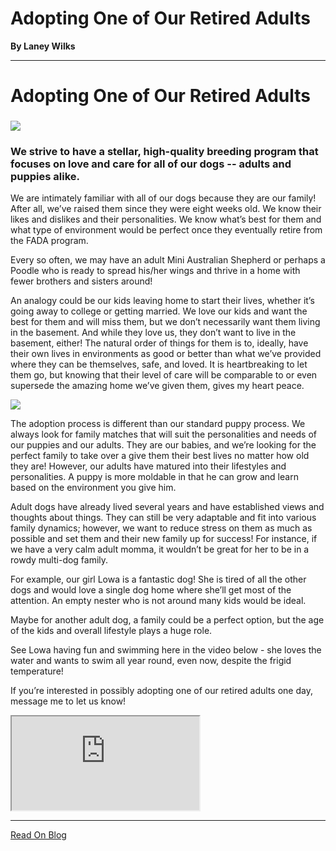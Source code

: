 <!-- markdownlint-disable -->

# Adopting One of Our Retired Adults

**By Laney Wilks**

---

# Adopting One of Our Retired Adults

###   

![](https://static.wixstatic.com/media/4917f1_772e9d6e9e4a4d5b81a870484fe7cce6~mv2.jpg/v1/fill/w_680,h_650,al_c,q_85,usm_0.66_1.00_0.01,enc_auto/4917f1_772e9d6e9e4a4d5b81a870484fe7cce6~mv2.jpg)

### We strive to have a stellar, high-quality breeding program that focuses on love and care for all of our dogs -- adults and puppies alike.

  

We are intimately familiar with all of our dogs because they are our family! After all, we’ve raised them since they were eight weeks old. We know their likes and dislikes and their personalities. We know what’s best for them and what type of environment would be perfect once they eventually retire from the FADA program.

  

Every so often, we may have an adult Mini Australian Shepherd or perhaps a Poodle who is ready to spread his/her wings and thrive in a home with fewer brothers and sisters around!

  

An analogy could be our kids leaving home to start their lives, whether it’s going away to college or getting married. We love our kids and want the best for them and will miss them, but we don’t necessarily want them living in the basement. And while they love us, they don’t want to live in the basement, either! The natural order of things for them is to, ideally, have their own lives in environments as good or better than what we’ve provided where they can be themselves, safe, and loved. It is heartbreaking to let them go, but knowing that their level of care will be comparable to or even supersede the amazing home we’ve given them, gives my heart peace.

  

![](https://static.wixstatic.com/media/4917f1_45e42300230f4649bb0be091206b5450~mv2.jpg/v1/fill/w_646,h_864,al_c,q_85,usm_0.66_1.00_0.01,enc_auto/4917f1_45e42300230f4649bb0be091206b5450~mv2.jpg)

The adoption process is different than our standard puppy process. We always look for family matches that will suit the personalities and needs of our puppies and our adults. They are our babies, and we’re looking for the perfect family to take over a give them their best lives no matter how old they are! However, our adults have matured into their lifestyles and personalities. A puppy is more moldable in that he can grow and learn based on the environment you give him.

  

Adult dogs have already lived several years and have established views and thoughts about things. They can still be very adaptable and fit into various family dynamics; however, we want to reduce stress on them as much as possible and set them and their new family up for success! For instance, if we have a very calm adult momma, it wouldn’t be great for her to be in a rowdy multi-dog family.

  

For example, our girl Lowa is a fantastic dog! She is tired of all the other dogs and would love a single dog home where she’ll get most of the attention. An empty nester who is not around many kids would be ideal.

  

Maybe for another adult dog, a family could be a perfect option, but the age of the kids and overall lifestyle plays a huge role.

  

See Lowa having fun and swimming here in the video below - she loves the water and wants to swim all year round, even now, despite the frigid temperature!

  

If you’re interested in possibly adopting one of our retired adults one day, message me to let us know!

  

<iframe class="cVnGB" title="remote content" data-hook="iframeComponent" allow="fullscreen; autoplay" allowfullscreen="" src="https://fd9f21f3-a61e-477c-89eb-7d81b5f47b5d.usrfiles.com/html/2b2e4b_d767b483cae16e027c4ea8ac7906fbf4.html" style="background-color: transparent;"></iframe>

---

[Read On Blog](https://www.fineanddandyaussiedoodles.com/post/adopting-one-of-our-retired-adults)
